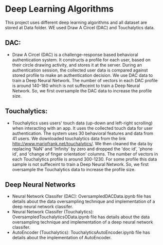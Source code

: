 
# Deep Learning Algorithms
This project uses different deep learning algorithms and all dataset are stored at Data folder. WE used Draw A Circel (DAC) and Touchalytics data.

## DAC:
* Draw A Circel (DAC) is a challenge-response based behavioral authentication system. It constructs a profile for each user, based on their circle drawing activity, and stores it at the server. During an authentication session, the collected user data is compared against stored profile to make an authentication decision. We use DAC data to train a Deep Neural Network. The number of vectors in each DAC profile is around 140-180 which is not suffeceint to train a Deep Neural Network. So, we first oversample the DAC data to increase the profile size. 


## Touchalytics:
* Touchalytics uses users' touch data (up-down and left-right scrolling) when interacting with an app. It uses the collected touch data for user authentication. The system uses 30 behavioral features and data from 41 users. We downloaded touchalytics data from the link http://www.mariofrank.net/touchalytics/. We then cleaned the data by replacing 'NaN' and 'Infinity' by zero and dropped the 'doc id', 'phone id', and 'change of finger orientation' columns. The number of vectors in each Touchalytics profile is around 300-1230. For some profile this data sample is not suffeceint to train a Deep Neural Network. So, we first oversample the Touchalytics data to increase the profile size. 

## Deep Neural Networks
* Neural Network Classifer (DAC): OversampledDACData.ipynb file has details about the data oversampling technique and implementation of a deep neural network classifer.
* Neural Network Classifer (Touchalytics): OversampledTouchalyticsOData.ipynb file has details about the data oversampling technique and implementation of a deep neural network classifer.
* AutoEncoder (Touchalytics): TouchalyticsAutoEncoder.ipynb file has details about the implementation of AutoEncoder.
